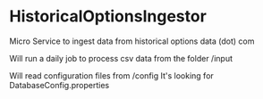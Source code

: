 # HistoricalOptionsIngestor
Micro Service to ingest data from historical options data (dot) com

Will run a daily job to process csv data from the folder /input

Will read configuration files from /config
  It's looking for DatabaseConfig.properties
  
